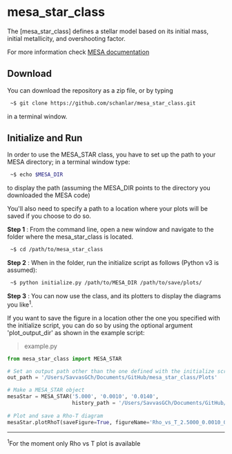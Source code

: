 # mesa_star_class
The [mesa_star_class] defines a stellar model based on its initial mass, initial metallicity, and overshooting factor.

For more information check [MESA documentation](http://mesa.sourceforge.net/)


## Download
You can download the repository as a zip file, or by typing

```bash
 ~$ git clone https://github.com/schanlar/mesa_star_class.git
```

in a terminal window.

## Initialize and Run
In order to use the MESA_STAR class, you have to set up the path
to your MESA directory; in a terminal window type:

```bash
 ~$ echo $MESA_DIR
```
to display the path (assuming the MESA_DIR points to the directory you
downloaded the MESA code)


You'll also need to specify a path to a location where your plots will be
saved if you choose to do so.

**Step 1** : From the command line, open a new window and navigate to the folder
where the mesa_star_class is located.

```bash
 ~$ cd /path/to/mesa_star_class
```

**Step 2** : When in the folder, run the initialize script as follows
(Python v3 is assumed):

```bash
 ~$ python initialize.py /path/to/MESA_DIR /path/to/save/plots/
```

**Step 3** : You can now use the class, and its plotters to display the diagrams
you like<sup>1</sup>.

If you want to save the figure in a location other the one you specified with
the initialize script, you can do so by using the optional argument
'plot_output_dir' as shown in the example script:

  > example.py
  
```python
from mesa_star_class import MESA_STAR

# Set an output path other than the one defined with the initialize script
out_path = '/Users/SavvasGCh/Documents/GitHub/mesa_star_class/Plots'

# Make a MESA_STAR object
mesaStar = MESA_STAR('5.000', '0.0010', '0.0140',
                     history_path = '/Users/SavvasGCh/Documents/GitHub/mesa_star_class/Data/5p0M/LOGS')
                     
# Plot and save a Rho-T diagram
mesaStar.plotRhoT(saveFigure=True, figureName='Rho_vs_T_2.5000_0.0010_0.0140', plot_output_dir=out_path)
```

---
<sup>1</sup>For the moment only Rho vs T plot is available
